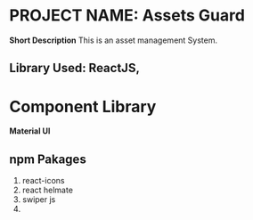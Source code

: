 # PROJECT NAME: Assets Guard

**Short Description**
This is an asset management System.

## Library Used: ReactJS,

# Component Library
**Material UI**

## npm Pakages
1. react-icons
2. react helmate
3. swiper js
4. 






